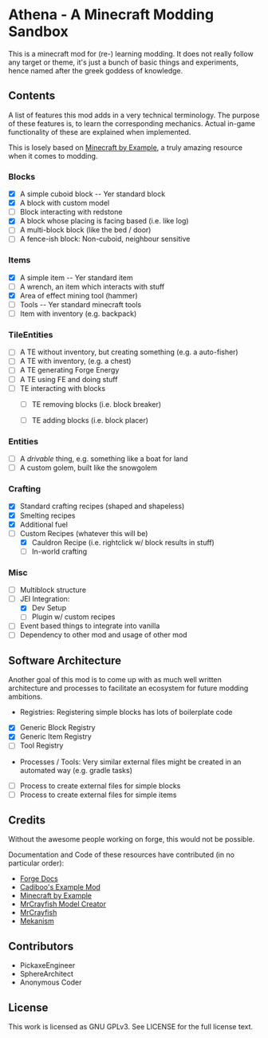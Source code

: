 # Athena - A Minecraft Modding Sandbox

This is a minecraft mod for (re-) learning modding. 
It does not really follow any target or theme,
it's just a bunch of basic things and experiments,
hence named after the greek goddess of knowledge.

## Contents

A list of features this mod adds in a very technical terminology.
The purpose of these features is, to learn the corresponding mechanics.
Actual in-game functionality of these are explained when implemented.

This is losely based on [Minecraft by Example](https://github.com/TheGreyGhost/MinecraftByExample),
 a truly amazing resource when it comes to modding.

### Blocks
 
 - [x] A simple cuboid block -- Yer standard block
 - [x] A block with custom model
 - [ ] Block interacting with redstone
 - [x] A block whose placing is facing based (i.e. like log)
 - [ ] A multi-block block (like the bed / door)
 - [ ] A fence-ish block: Non-cuboid, neighbour sensitive
 
### Items
 
 - [x] A simple item -- Yer standard item
 - [ ] A wrench, an item which interacts with stuff
 - [x] Area of effect mining tool (hammer)
 - [ ] Tools -- Yer standard minecraft tools
 - [ ] Item with inventory (e.g. backpack)
 
### TileEntities

 - [ ] A TE without inventory, but creating something (e.g. a auto-fisher)
 - [ ] A TE with inventory, (e.g. a chest)
 - [ ] A TE generating Forge Energy
 - [ ] A TE using FE and doing stuff
 - [ ] TE interacting with blocks
   - [ ] TE removing blocks (i.e. block breaker)
   - [ ] TE adding blocks (i.e. block placer)
   
 
### Entities

 - [ ] A _drivable_ thing, e.g. something like a boat for land
 - [ ] A custom golem, built like the snowgolem
  
### Crafting

 - [x] Standard crafting recipes (shaped and shapeless)
 - [x] Smelting recipes
 - [x] Additional fuel
 - [ ] Custom Recipes (whatever this will be)
   - [x] Cauldron Recipe (i.e. rightclick w/ block results in stuff)
   - [ ] In-world crafting

### Misc

 - [ ] Multiblock structure
 - [ ] JEI Integration:
    - [x] Dev Setup
    - [ ] Plugin w/ custom recipes 
 - [ ] Event based things to integrate into vanilla
 - [ ] Dependency to other mod and usage of other mod
 
## Software Architecture

Another goal of this mod is to come up with as much well written
architecture and processes to facilitate an ecosystem for future modding
ambitions.

- Registries: Registering simple blocks has lots of boilerplate code

 -[x] Generic Block Registry
 -[x] Generic Item Registry
 -[ ] Tool Registry
 
- Processes / Tools: Very similar external files might be created in an automated way (e.g. gradle tasks)

 -[ ] Process to create external files for simple blocks
 -[ ] Process to create external files for simple items

## Credits

Without the awesome people working on forge, this would not be possible.

Documentation and Code of these resources have contributed (in no particular order):

 - [Forge Docs](https://mcforge.readthedocs.io/en/1.15.x/)
 - [Cadiboo's Example Mod](https://github.com/Cadiboo/Example-Mod)
 - [Minecraft by Example](https://github.com/TheGreyGhost/MinecraftByExample)
 - [MrCrayfish Model Creator](https://mrcrayfish.com/tools?id=mc)
 - [MrCrayfish](https://github.com/MrCrayfish)
 - [Mekanism](https://github.com/mekanism/Mekanism)

## Contributors

 - PickaxeEngineer
 - SphereArchitect
 - Anonymous Coder
 

## License

This work is licensed as GNU GPLv3. See LICENSE for the full license text.
